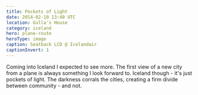 ```yaml
---
title: Pockets of Light
date: 2014-02-10 13:49 UTC
location: Gulla's House
category: iceland
hero: plane-route
heroType: image
caption: Seatback LCD @ Icelandair
captionInvert: 1
---
```


Coming into Iceland I expected to see more.  The first view of a new city from a plane is always something I look forward to.  Iceland though - it's just pockets of light.  The darkness corrals the cities, creating a firm divide between community - and not.
